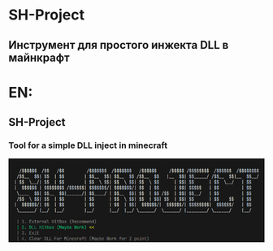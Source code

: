 # SH-Project
## Инструмент для простого инжекта DLL в майнкрафт


# EN:
## SH-Project
### Tool for a simple DLL inject in minecraft

![1718009922328](image/README/1718009922328.png)
